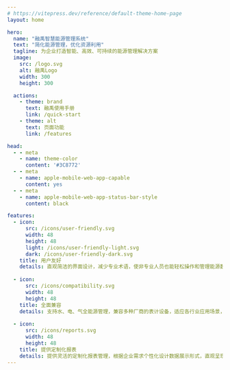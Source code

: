 ```yaml
---
# https://vitepress.dev/reference/default-theme-home-page
layout: home

hero:
  name: "融禹智慧能源管理系统"
  text: "简化能源管理，优化资源利用"
  tagline: 为企业打造智能、高效、可持续的能源管理解决方案
  image:
    src: /logo.svg
    alt: 融禹Logo
    width: 300
    height: 300

  actions:
    - theme: brand
      text: 融禹使用手册
      link: /quick-start
    - theme: alt
      text: 页面功能
      link: /features

head:
  - - meta
    - name: theme-color
      content: '#3C8772'
  - - meta
    - name: apple-mobile-web-app-capable
      content: yes
  - - meta
    - name: apple-mobile-web-app-status-bar-style
      content: black

features:
  - icon: 
      src: /icons/user-friendly.svg
      width: 48
      height: 48
      light: /icons/user-friendly-light.svg
      dark: /icons/user-friendly-dark.svg
    title: 用户友好
    details: 直观简洁的界面设计，减少专业术语，使非专业人员也能轻松操作和管理能源数据
  
  - icon: 
      src: /icons/compatibility.svg
      width: 48
      height: 48
    title: 全面兼容
    details: 支持水、电、气全能源管理，兼容多种厂商的表计设备，适应各行业应用场景，满足企业多元化能源监测需求
  
  - icon: 
      src: /icons/reports.svg
      width: 48
      height: 48
    title: 提供定制化报表
    details: 提供灵活的定制化报表管理，根据企业需求个性化设计数据展示形式，直观呈现能源使用情况，辅助管理者做出明智决策
---
```



<style>
.industry-container {
  margin: 2rem 0;
  padding: 1.5rem;
  border-radius: 8px;
  background-color: var(--vp-c-bg-soft);
}

.industry-title h3 {
  margin-top: 0;
  text-align: center;
  font-size: 1.5rem;
  color: var(--vp-c-brand);
}

.industry-grid {
  display: grid;
  grid-template-columns: repeat(auto-fit, minmax(140px, 1fr));
  gap: 1.5rem;
  margin-top: 1.5rem;
}

.industry-card {
  display: flex;
  flex-direction: column;
  align-items: center;
  padding: 1rem;
  background-color: var(--vp-c-bg);
  border-radius: 6px;
  box-shadow: 0 2px 6px rgba(0, 0, 0, 0.1);
  transition: transform 0.3s, box-shadow 0.3s;
}

.industry-card:hover {
  transform: translateY(-5px);
  box-shadow: 0 5px 15px rgba(0, 0, 0, 0.1);
}

.industry-card img {
  width: 48px;
  height: 48px;
  margin-bottom: 0.5rem;
}

.industry-card span {
  font-weight: 500;
  color: var(--vp-c-text-1);
  text-align: center;
}

@media (max-width: 640px) {
  .industry-grid {
    grid-template-columns: repeat(2, 1fr);
  }
}
</style>
